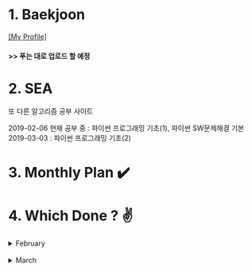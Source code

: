 # 1. Baekjoon 

[[My Profile]](https://www.acmicpc.net/user/riim715)

#### >> 푸는 대로 업로드 할 예정
# 2. SEA

또 다른 알고리즘 공부 사이트 

2019-02-06 현재 공부 중 : 파이썬 프로그래밍 기초(1), 파이썬 SW문제해결 기본
2019-03-03 : 파이썬 프로그래밍 기초(2)


# 3. Monthly Plan :heavy_check_mark: 

# 4. Which Done ? :v:


<details>
  <summary>  February </summary>

날짜 | SEA | 틀린문제| BJ | 틀린문제
:---:|:---: |:---: |:---:|:---:
2/8 | #4828 | . | #15552, #2577, #4344 | .
2/9 | . | . | #2750<br> (Bubble / Insertion Sort) | .
2/10 | python 20-32차시 | ~~24,30~~,32차시 | . | #4834 - 미완
2/12 | 24차시 | ~~30,~~ 32차시(오류) |
2/14 | #6329 | . | #2751<br>(Merge / Heap Sort) |
2/15 | . | ~~34-40차시 (함수로 정의 안함)~~ | 
2/20 | 34-43차시 <br> 45-53차시 <br> 6장까지  |35차시 <br> 46,47,~~52,53~~차시 | 
2/25 | 8장 강의 <br> 52,53차시 |
2/28 | 파이썬 기초1) <br> 못 푼 5문제 보류 | 

</details>

<br> 
<details>
  <summary>  March  </summary>
  
날짜 | SEA | 틀린문제| BJ | 틀린문제
:---:|:---: |:---: |:---:|:---:
3/3 | 30차시 | . | #2752 <br> (Counting / Radix Sort) | Radix Sort 코드 못 짬
3/4 | 12장 | 5,10,13,25차시 <br> enumerate() 복습 | 
예정 | 10장 강의 | .  | sort 복습 (안보고 쓸 수 있을 때까지) 
  
</details>

